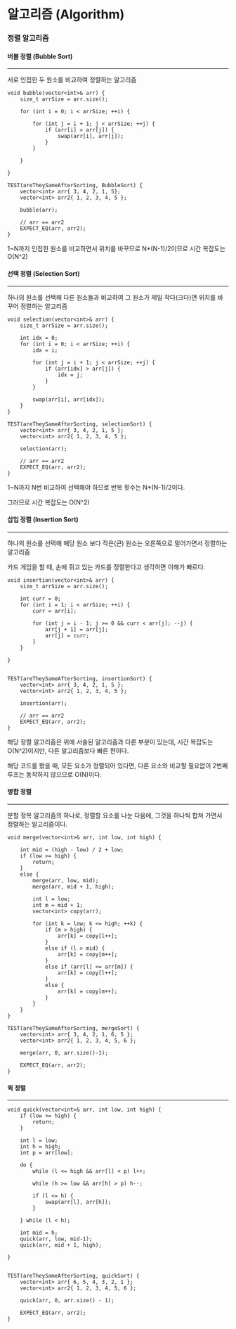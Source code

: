 # 알고리즘 (Algorithm)



### 정렬 알고리즘



#### 버블 정렬 (Bubble Sort)

---

서로 인접한 두 원소를 비교하여 정렬하는 알고리즘



```
void bubble(vector<int>& arr) {
	size_t arrSize = arr.size();

	for (int i = 0; i < arrSize; ++i) {

		for (int j = i + 1; j < arrSize; ++j) {
			if (arr[i] > arr[j]) {
				swap(arr[i], arr[j]);
			}
		}

	}

}

TEST(areTheySameAfterSorting, BubbleSort) {
	vector<int> arr{ 3, 4, 2, 1, 5};
	vector<int> arr2{ 1, 2, 3, 4, 5 };

	bubble(arr);

	// arr == arr2
	EXPECT_EQ(arr, arr2);
}
```



1~N까지 인접한 원소를 비교하면서 위치를 바꾸므로 N*(N-1)/2이므로 시간 복잡도는 O(N^2)



#### 선택 정렬 (Selection Sort)

---

하나의 원소를 선택해 다른 원소들과 비교하여 그 원소가 제일 작다(크다)면 위치를 바꾸어 정렬하는 알고리즘



```
void selection(vector<int>& arr) {
	size_t arrSize = arr.size();

	int idx = 0;
	for (int i = 0; i < arrSize; ++i) {
		idx = i;

		for (int j = i + 1; j < arrSize; ++j) {
			if (arr[idx] > arr[j]) {
				idx = j;
			}
		}

		swap(arr[i], arr[idx]);
	}
}

TEST(areTheySameAfterSorting, selectionSort) {
	vector<int> arr{ 3, 4, 2, 1, 5 };
	vector<int> arr2{ 1, 2, 3, 4, 5 };

	selection(arr);

	// arr == arr2
	EXPECT_EQ(arr, arr2);
}
```



1~N까지 N번 비교하여 선택해야 하므로 반복 횟수는 N*(N-1)/2이다.

그러므로 시간 복잡도는 O(N^2)



#### 삽입 정렬 (Insertion Sort)

---

하나의 원소를 선택해 해당 원소 보다 작은(큰) 원소는 오른쪽으로 밀어가면서 정렬하는 알고리즘

카드 게임을 할 때, 손에 쥐고 있는 카드를 정렬한다고 생각하면 이해가 빠르다.



```
void insertion(vector<int>& arr) {
	size_t arrSize = arr.size();

	int curr = 0;
	for (int i = 1; i < arrSize; ++i) {
		curr = arr[i];

		for (int j = i - 1; j >= 0 && curr < arr[j]; --j) {
			arr[j + 1] = arr[j];
			arr[j] = curr;
		}
	}

}


TEST(areTheySameAfterSorting, insertionSort) {
	vector<int> arr{ 3, 4, 2, 1, 5 };
	vector<int> arr2{ 1, 2, 3, 4, 5 };

	insertion(arr);

	// arr == arr2
	EXPECT_EQ(arr, arr2);
}
```



해당 정렬 알고리즘은 위에 서술된 알고리즘과 다른 부분이 있는데, 시간 복잡도는 O(N^2)이지만, 다른 알고리즘보다 빠른 편이다.



해당 코드를 봤을 때, 모든 요소가 정렬되어 있다면, 다른 요소와 비교할 필요없이 2번째 루프는 동작하지 않으므로 O(N)이다.



#### 병합 정렬

---

분할 정복 알고리즘의 하나로, 정렬할 요소를 나눈 다음에, 그것을 하나씩 합쳐 가면서 정렬하는 알고리즘이다.



```
void merge(vector<int>& arr, int low, int high) {

	int mid = (high - low) / 2 + low;
	if (low >= high) {
		return;
	}
	else {
		merge(arr, low, mid);
		merge(arr, mid + 1, high);

		int l = low;
		int m = mid + 1;
		vector<int> copy(arr);

		for (int k = low; k <= high; ++k) {
			if (m > high) {
				arr[k] = copy[l++];
			}
			else if (l > mid) {
				arr[k] = copy[m++];
			}
			else if (arr[l] <= arr[m]) {
				arr[k] = copy[l++];
			}
			else {
				arr[k] = copy[m++];
			}
		}
	}
}

TEST(areTheySameAfterSorting, mergeSort) {
	vector<int> arr{ 3, 4, 2, 1, 6, 5 };
	vector<int> arr2{ 1, 2, 3, 4, 5, 6 };

	merge(arr, 0, arr.size()-1);

	EXPECT_EQ(arr, arr2);
}
```



#### 퀵 정렬

---



```
void quick(vector<int>& arr, int low, int high) {
	if (low >= high) {
		return;
	}

	int l = low;
	int h = high;
	int p = arr[low];

	do {
		while (l <= high && arr[l] < p) l++;

		while (h >= low && arr[h] > p) h--;

		if (l <= h) {
			swap(arr[l], arr[h]);
		}

	} while (l < h);

	int mid = h;
	quick(arr, low, mid-1);
	quick(arr, mid + 1, high);

}


TEST(areTheySameAfterSorting, quickSort) {
	vector<int> arr{ 6, 5, 4, 3, 2, 1 };
	vector<int> arr2{ 1, 2, 3, 4, 5, 6 };

	quick(arr, 0, arr.size() - 1);

	EXPECT_EQ(arr, arr2);
}
```


